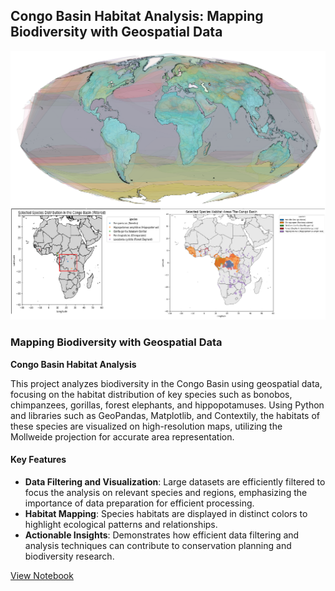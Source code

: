 ##  Congo Basin Habitat Analysis: Mapping Biodiversity with Geospatial Data

<img src="images/congo_basin_analysis.png"/>


### Mapping Biodiversity with Geospatial Data

**Congo Basin Habitat Analysis**

This project analyzes biodiversity in the Congo Basin using geospatial data, focusing on the habitat distribution of key species such as bonobos, chimpanzees, gorillas, forest elephants, and hippopotamuses. Using Python and libraries such as GeoPandas, Matplotlib, and Contextily, the habitats of these species are visualized on high-resolution maps, utilizing the Mollweide projection for accurate area representation.

#### Key Features
- **Data Filtering and Visualization**: Large datasets are efficiently filtered to focus the analysis on relevant species and regions, emphasizing the importance of data preparation for efficient processing.
- **Habitat Mapping**: Species habitats are displayed in distinct colors to highlight ecological patterns and relationships.
- **Actionable Insights**: Demonstrates how efficient data filtering and analysis techniques can contribute to conservation planning and biodiversity research.

[View Notebook](https://drive.google.com/drive/folders/1zkrwwxcHmuLQ74w6KlyFgYwaldM1_BR)
